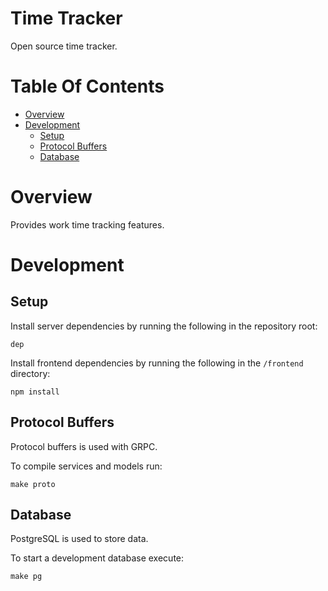 # Time Tracker
Open source time tracker.

# Table Of Contents
- [Overview](#overview)
- [Development](#development)
	- [Setup](#setup)
	- [Protocol Buffers](#protocol-buffers)
	- [Database](#database)

# Overview
Provides work time tracking features.

# Development
## Setup
Install server dependencies by running the following in the repository root:  

```
dep
```

Install frontend dependencies by running the following in the `/frontend` directory:  

```
npm install
```


## Protocol Buffers
Protocol buffers is used with GRPC.  

To compile services and models run:  

```
make proto
```

## Database
PostgreSQL is used to store data.  

To start a development database execute:  

```
make pg
```

